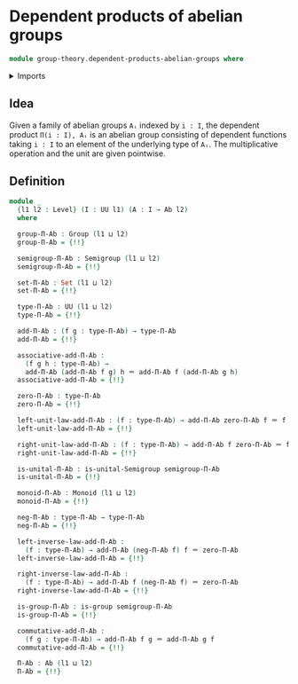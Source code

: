 # Dependent products of abelian groups

```agda
module group-theory.dependent-products-abelian-groups where
```

<details><summary>Imports</summary>

```agda
open import foundation.dependent-pair-types
open import foundation.function-extensionality
open import foundation.identity-types
open import foundation.sets
open import foundation.universe-levels

open import group-theory.abelian-groups
open import group-theory.dependent-products-groups
open import group-theory.groups
open import group-theory.monoids
open import group-theory.semigroups
```

</details>

## Idea

Given a family of abelian groups `Aᵢ` indexed by `i : I`, the dependent product
`Π(i : I), Aᵢ` is an abelian group consisting of dependent functions taking
`i : I` to an element of the underlying type of `Aᵢ`. The multiplicative
operation and the unit are given pointwise.

## Definition

```agda
module _
  {l1 l2 : Level} (I : UU l1) (A : I → Ab l2)
  where

  group-Π-Ab : Group (l1 ⊔ l2)
  group-Π-Ab = {!!}

  semigroup-Π-Ab : Semigroup (l1 ⊔ l2)
  semigroup-Π-Ab = {!!}

  set-Π-Ab : Set (l1 ⊔ l2)
  set-Π-Ab = {!!}

  type-Π-Ab : UU (l1 ⊔ l2)
  type-Π-Ab = {!!}

  add-Π-Ab : (f g : type-Π-Ab) → type-Π-Ab
  add-Π-Ab = {!!}

  associative-add-Π-Ab :
    (f g h : type-Π-Ab) →
    add-Π-Ab (add-Π-Ab f g) h ＝ add-Π-Ab f (add-Π-Ab g h)
  associative-add-Π-Ab = {!!}

  zero-Π-Ab : type-Π-Ab
  zero-Π-Ab = {!!}

  left-unit-law-add-Π-Ab : (f : type-Π-Ab) → add-Π-Ab zero-Π-Ab f ＝ f
  left-unit-law-add-Π-Ab = {!!}

  right-unit-law-add-Π-Ab : (f : type-Π-Ab) → add-Π-Ab f zero-Π-Ab ＝ f
  right-unit-law-add-Π-Ab = {!!}

  is-unital-Π-Ab : is-unital-Semigroup semigroup-Π-Ab
  is-unital-Π-Ab = {!!}

  monoid-Π-Ab : Monoid (l1 ⊔ l2)
  monoid-Π-Ab = {!!}

  neg-Π-Ab : type-Π-Ab → type-Π-Ab
  neg-Π-Ab = {!!}

  left-inverse-law-add-Π-Ab :
    (f : type-Π-Ab) → add-Π-Ab (neg-Π-Ab f) f ＝ zero-Π-Ab
  left-inverse-law-add-Π-Ab = {!!}

  right-inverse-law-add-Π-Ab :
    (f : type-Π-Ab) → add-Π-Ab f (neg-Π-Ab f) ＝ zero-Π-Ab
  right-inverse-law-add-Π-Ab = {!!}

  is-group-Π-Ab : is-group semigroup-Π-Ab
  is-group-Π-Ab = {!!}

  commutative-add-Π-Ab :
    (f g : type-Π-Ab) → add-Π-Ab f g ＝ add-Π-Ab g f
  commutative-add-Π-Ab = {!!}

  Π-Ab : Ab (l1 ⊔ l2)
  Π-Ab = {!!}
```
